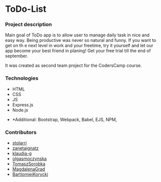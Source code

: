 # ToDo-List


### Project description

Main goal of ToDo app is to allow user to manage daily task in nice and easy way. Being productive was never so natural and funny. If you want to get on th e next level in work and your freetime, try it yourself and let our app become your best friend in planing! Get your free trial till the end of september.

It was created as second team project for the CodersCamp course.


### Technologies

* HTML
* CSS
* JS
* Express.js
* Node.js

+ *Additional: Bootstrap, Webpack, Babel, EJS, NPM, 

### Contributors
* [stolarri](https://github.com/stolarri)
* [zanetaignatz](https://github.com/zanetaignatz)
* [klaudia-g](https://github.com/klaudia-g)
* [olgasmoczynska](https://github.com/olgasmoczynska)
* [TomaszSorobka](https://github.com/TomaszSorobka)
* [MagdalenaGrad](https://github.com/MagdalenaGrad)
* [BartlomiejKorycki](https://github.com/BartlomiejKorycki)
